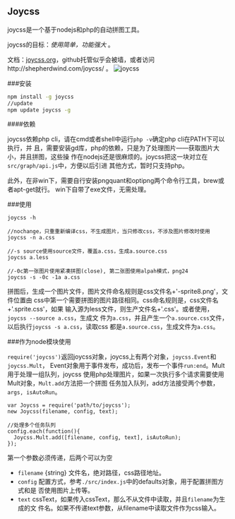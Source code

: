 Joycss
--------

joycss是一个基于nodejs和php的自动拼图工具。

joycss的目标：*使用简单，功能强大* 。

文档：[joycss.org](http://joycss.org)，github托管似乎会被墙，或者访问http://shepherdwind.com/joycss/ 。
![joycss](http://joycss.org/joycss.png)

###安装

```sh
npm install -g joycss
//update
npm update joycss -g
```

####依赖

joycss依赖php cli，请在cmd或者shell中运行`php -v`确定php cli在PATH下可以执行，并
且，需要安装gd库，php的依赖，只是为了处理图片——获取图片大小，并且拼图，这些操
作在nodejs还是很麻烦的。joycss把这一块对立在`src/graph/api.js`中，方便以后引进
其他方式，暂时只支持php。

此外，在非win下，需要自行安装pngquant和optipng两个命令行工具，brew或者apt-get就行。
win下自带了exe文件，无需处理。

###使用

```
joycss -h

//nochange，只重重新编译css，不生成图片，当只修改css，不涉及图片修改时使用
joycss -n a.css

//-s source使用source文件，覆盖a.css，生成a.source.css
joycss a.less

//-0c第一张图片使用紧凑拼图(close), 第二张图使用alpah模式，png24
joycss -s -0c -1a a.css
```

拼图后，生成一个图片文件，图片文件命名规则是css文件名+'-sprite8.png'，文件位置由
css中第一个需要拼图的图片路径相同。css命名规则是，css文件名+'.sprite.css'，如果
输入源为less文件，则生产文件名+'.css'。或者使用，`joycss --source a.css`，生成文
件为`a.css`，并且产生一个`a.source.css`文件，以后执行`joycss -s a.css`，读取css
都是`a.source.css`，生成文件为`a.css`。

###作为node模块使用

`require('joycss')`返回joycss对象，joycss上有两个对象，`joycss.Event`和`joycss.Mult`，
Event对象用于事件发布，成功后，发布一个事件`run:end`。Mult用于处理一组队列，joycss
使用php处理图片，如果一次执行多个请求需要使用Mult对象，`Mult.add`方法把一个拼图
任务加入队列，add方法接受两个参数，`args, isAutoRun`。

```
var Joycss = require('path/to/joycss');
new Joycss(filename, config, text);

//处理多个任务队列
config.each(function(){
  Joycss.Mult.add([filename, config, text], isAutoRun);
});
```

第一个参数必须传递，后两个可以为空

- `filename` {string} 文件名，绝对路径，css路径地址。
- `config` 配置方式，参考`./src/index.js`中的defaults对象，用于配置拼图方式和是
  否使用图片上传等。
- `text` cssText，如果传入cssText，那么不从文件中读取，并且`filename`为生成的文
  件名。如果不传递text参数，从filename中读取文件作为css输入。
